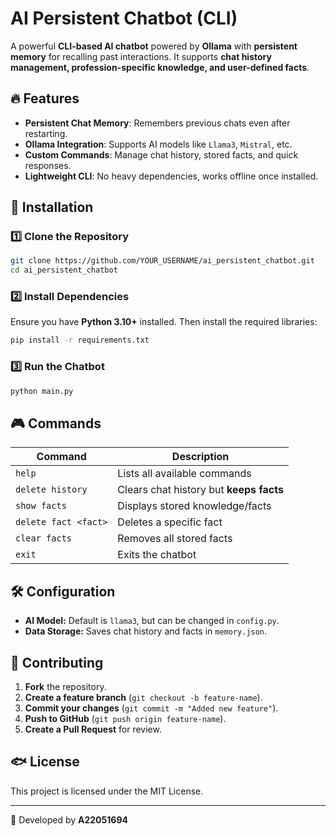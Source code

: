 # AI Persistent Chatbot (CLI)

A powerful **CLI-based AI chatbot** powered by **Ollama** with **persistent memory** for recalling past interactions. It supports **chat history management, profession-specific knowledge, and user-defined facts**.

## 🔥 Features
- **Persistent Chat Memory**: Remembers previous chats even after restarting.
- **Ollama Integration**: Supports AI models like `Llama3`, `Mistral`, etc.
- **Custom Commands**: Manage chat history, stored facts, and quick responses.
- **Lightweight CLI**: No heavy dependencies, works offline once installed.

## 🚀 Installation
### 1️⃣ **Clone the Repository**
```sh
git clone https://github.com/YOUR_USERNAME/ai_persistent_chatbot.git
cd ai_persistent_chatbot
```

### 2️⃣ **Install Dependencies**
Ensure you have **Python 3.10+** installed. Then install the required libraries:
```sh
pip install -r requirements.txt
```

### 3️⃣ **Run the Chatbot**
```sh
python main.py
```

## 🎮 Commands
| Command          | Description |
|-----------------|-------------|
| `help`          | Lists all available commands |
| `delete history` | Clears chat history but **keeps facts** |
| `show facts`    | Displays stored knowledge/facts |
| `delete fact <fact>` | Deletes a specific fact |
| `clear facts`   | Removes all stored facts |
| `exit`          | Exits the chatbot |

## 🛠 Configuration
- **AI Model:** Default is `llama3`, but can be changed in `config.py`.
- **Data Storage:** Saves chat history and facts in `memory.json`.

## 📌 Contributing
1. **Fork** the repository.
2. **Create a feature branch** (`git checkout -b feature-name`).
3. **Commit your changes** (`git commit -m "Added new feature"`).
4. **Push to GitHub** (`git push origin feature-name`).
5. **Create a Pull Request** for review.

## 🐟 License
This project is licensed under the MIT License.

---
🔗 Developed by **A22051694**
